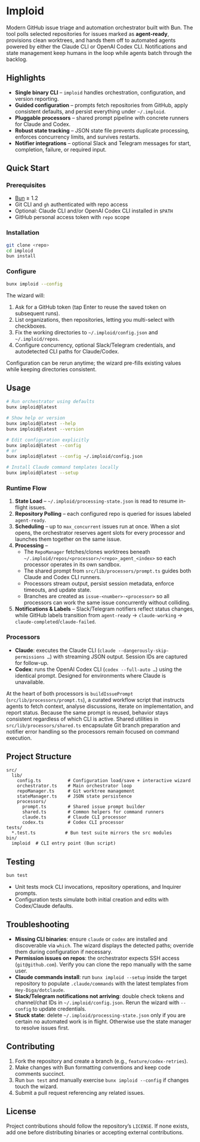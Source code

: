 # Imploid

Modern GitHub issue triage and automation orchestrator built with Bun. The tool polls selected repositories for issues marked as **agent-ready**, provisions clean worktrees, and hands them off to automated agents powered by either the Claude CLI or OpenAI Codex CLI. Notifications and state management keep humans in the loop while agents batch through the backlog.

## Highlights

- **Single binary CLI** – `imploid` handles orchestration, configuration, and version reporting.
- **Guided configuration** – prompts fetch repositories from GitHub, apply consistent defaults, and persist everything under `~/.imploid`.
- **Pluggable processors** – shared prompt pipeline with concrete runners for Claude and Codex.
- **Robust state tracking** – JSON state file prevents duplicate processing, enforces concurrency limits, and survives restarts.
- **Notifier integrations** – optional Slack and Telegram messages for start, completion, failure, or required input.

## Quick Start

### Prerequisites

- [Bun](https://bun.sh/) ≥ 1.2
- Git CLI and `gh` authenticated with repo access
- Optional: Claude CLI and/or OpenAI Codex CLI installed in `$PATH`
- GitHub personal access token with `repo` scope

### Installation

```bash
git clone <repo>
cd imploid
bun install
```

### Configure

```bash
bunx imploid --config
```

The wizard will:

1. Ask for a GitHub token (tap Enter to reuse the saved token on subsequent runs).
2. List organizations, then repositories, letting you multi-select with checkboxes.
3. Fix the working directories to `~/.imploid/config.json` and `~/.imploid/repos`.
4. Configure concurrency, optional Slack/Telegram credentials, and autodetected CLI paths for Claude/Codex.

Configuration can be rerun anytime; the wizard pre-fills existing values while keeping directories consistent.

## Usage

```bash
# Run orchestrator using defaults
bunx imploid@latest

# Show help or version
bunx imploid@latest --help
bunx imploid@latest --version

# Edit configuration explicitly
bunx imploid@latest --config
# or
bunx imploid@latest --config ~/.imploid/config.json

# Install Claude command templates locally
bunx imploid@latest --setup
```

### Runtime Flow

1. **State Load** – `~/.imploid/processing-state.json` is read to resume in-flight issues.
2. **Repository Polling** – each configured repo is queried for issues labeled `agent-ready`.
3. **Scheduling** – up to `max_concurrent` issues run at once. When a slot opens, the orchestrator reserves agent slots for every processor and launches them together on the same issue.
4. **Processing** –
   - The `RepoManager` fetches/clones worktrees beneath `~/.imploid/repos/<processor>/<repo>_agent_<index>` so each processor operates in its own sandbox.
   - The shared prompt from `src/lib/processors/prompt.ts` guides both Claude and Codex CLI runners.
   - Processors stream output, persist session metadata, enforce timeouts, and update state.
   - Branches are created as `issue-<number>-<processor>` so all processors can work the same issue concurrently without colliding.
5. **Notifications & Labels** – Slack/Telegram notifiers reflect status changes, while GitHub labels transition from `agent-ready` → `claude-working` → `claude-completed`/`claude-failed`.

### Processors

- **Claude**: executes the Claude CLI (`claude --dangerously-skip-permissions …`) with streaming JSON output. Session IDs are captured for follow-up.
- **Codex**: runs the OpenAI Codex CLI (`codex --full-auto …`) using the identical prompt. Designed for environments where Claude is unavailable.

At the heart of both processors is `buildIssuePrompt` (`src/lib/processors/prompt.ts`), a curated workflow script that instructs agents to fetch context, analyse discussions, iterate on implementation, and report status. Because the same prompt is reused, behavior stays consistent regardless of which CLI is active. Shared utilities in `src/lib/processors/shared.ts` encapsulate Git branch preparation and notifier error handling so the processors remain focused on command execution.

## Project Structure

```
src/
  lib/
    config.ts          # Configuration load/save + interactive wizard
    orchestrator.ts    # Main orchestrator loop
    repoManager.ts     # Git worktree management
    stateManager.ts    # JSON state persistence
    processors/
      prompt.ts        # Shared issue prompt builder
      shared.ts        # Common helpers for command runners
      claude.ts        # Claude CLI processor
      codex.ts         # Codex CLI processor
tests/
  *.test.ts           # Bun test suite mirrors the src modules
bin/
  imploid  # CLI entry point (Bun script)
```

## Testing

```bash
bun test
```

- Unit tests mock CLI invocations, repository operations, and Inquirer prompts.
- Configuration tests simulate both initial creation and edits with Codex/Claude defaults.

## Troubleshooting

- **Missing CLI binaries**: ensure `claude` or `codex` are installed and discoverable via `which`. The wizard displays the detected paths; override them during configuration if necessary.
- **Permission issues on repos**: the orchestrator expects SSH access (`git@github.com`). Verify you can clone the repo manually with the same user.
- **Claude commands install**: run `bunx imploid --setup` inside the target repository to populate `.claude/commands` with the latest templates from `Hey-Diga/dotclaude`.
- **Slack/Telegram notifications not arriving**: double check tokens and channel/chat IDs in `~/.imploid/config.json`. Rerun the wizard with `--config` to update credentials.
- **Stuck state**: delete `~/.imploid/processing-state.json` only if you are certain no automated work is in flight. Otherwise use the state manager to resolve issues first.

## Contributing

1. Fork the repository and create a branch (e.g., `feature/codex-retries`).
2. Make changes with Bun formatting conventions and keep code comments succinct.
3. Run `bun test` and manually exercise `bunx imploid --config` if changes touch the wizard.
4. Submit a pull request referencing any related issues.

## License

Project contributions should follow the repository’s `LICENSE`. If none exists, add one before distributing binaries or accepting external contributions.
